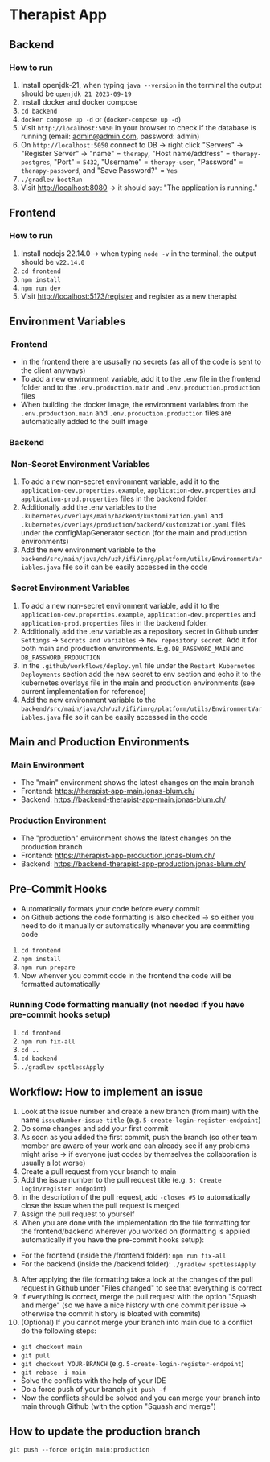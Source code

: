 # Therapist App

## Backend

### How to run

1. Install openjdk-21, when typing `java --version` in the terminal the output should be `openjdk 21 2023-09-19`
2. Install docker and docker compose
3. `cd backend`
4. `docker compose up -d` or (`docker-compose up -d`)
5. Visit `http://localhost:5050` in your browser to check if the database is running (email: <admin@admin.com>, password: admin)
6. On `http://localhost:5050` connect to DB -> right click "Servers" -> "Register Server" -> "name" = `therapy`, "Host name/address" = `therapy-postgres`, "Port" = `5432`, "Username" = `therapy-user`, "Password" = `therapy-password`, and "Save Password?" = `Yes`
7. `./gradlew bootRun`
8. Visit <http://localhost:8080> -> it should say: "The application is running."

## Frontend

### How to run

1. Install nodejs 22.14.0 -> when typing `node -v` in the terminal, the output should be `v22.14.0`
2. `cd frontend`
3. `npm install`
4. `npm run dev`
5. Visit <http://localhost:5173/register> and register as a new therapist

## Environment Variables

###  Frontend

- In the frontend there are ususally no secrets (as all of the code is sent to the client anyways)
- To add a new environment variable, add it to the `.env` file in the frontend folder and to the `.env.production.main` and `.env.production.production` files
- When building the docker image, the environment variables from the `.env.production.main` and `.env.production.production` files are automatically added to the built image

### Backend

###  Non-Secret Environment Variables

1. To add a new non-secret environment variable, add it to the `application-dev.properties.example`, `application-dev.properties` and `application-prod.properties` files in the backend folder.
2. Additionally add the .env variables to the `.kubernetes/overlays/main/backend/kustomization.yaml` and `.kubernetes/overlays/production/backend/kustomization.yaml` files under the configMapGenerator section (for the main and production environments)
3. Add the new environment variable to the `backend/src/main/java/ch/uzh/ifi/imrg/platform/utils/EnvironmentVariables.java` file so it can be easily accessed in the code

###  Secret Environment Variables

1. To add a new non-secret environment variable, add it to the `application-dev.properties.example`, `application-dev.properties` and `application-prod.properties` files in the backend folder.
2. Additionally add the .env variable as a repository secret in Github under `Settings` -> `Secrets and variables` -> `New repository secret`. Add it for both main and production environments. E.g. `DB_PASSWORD_MAIN` and `DB_PASSWORD_PRODUCTION`
3. In the `.github/workflows/deploy.yml` file under the `Restart Kubernetes Deployments` section add the new secret to env section and echo it to the kubernetes overlays file in the main and production environments (see current implementation for reference)
4. Add the new environment variable to the `backend/src/main/java/ch/uzh/ifi/imrg/platform/utils/EnvironmentVariables.java` file so it can be easily accessed in the code

## Main and Production Environments

###  Main Environment

- The "main" environment shows the latest changes on the main branch
- Frontend: <https://therapist-app-main.jonas-blum.ch/>
- Backend: <https://backend-therapist-app-main.jonas-blum.ch/>

### Production Environment

- The "production" environment shows the latest changes on the production branch
- Frontend: <https://therapist-app-production.jonas-blum.ch/>
- Backend: <https://backend-therapist-app-production.jonas-blum.ch/>

## Pre-Commit Hooks

- Automatically formats your code before every commit
- on Github actions the code formatting is also checked -> so either you need to do it manually or automatically whenever you are committing code

1. `cd frontend`
2. `npm install`
3. `npm run prepare`
4. Now whenver you commit code in the frontend the code will be formatted automatically

### Running Code formatting manually (not needed if you have pre-commit hooks setup)

1. `cd frontend`
2. `npm run fix-all`
3. `cd ..`
4. `cd backend`
5. `./gradlew spotlessApply`

## Workflow: How to implement an issue

1. Look at the issue number and create a new branch (from main) with the name `issueNumber-issue-title` (e.g. `5-create-login-register-endpoint`)
2. Do some changes and add your first commit
3. As soon as you added the first commit, push the branch (so other team member are aware of your work and can already see if any problems might arise -> if everyone just codes by themselves the collaboration is usually a lot worse)
4. Create a pull request from your branch to main
5. Add the issue number to the pull request title (e.g. `5: Create login/register endpoint`)
6. In the description of the pull request, add `-closes #5` to automatically close the issue when the pull request is merged
7. Assign the pull request to yourself
8. When you are done with the implementation do the file formatting for the frontend/backend wherever you worked on (formatting is applied automatically if you have the pre-commit hooks setup):

- For the frontend (inside the /frontend folder): `npm run fix-all`
- For the backend (inside the /backend folder): `./gradlew spotlessApply`

8. After applying the file formatting take a look at the changes of the pull request in Github under "Files changed" to see that everything is correct
9. If everything is correct, merge the pull request with the option "Squash and merge" (so we have a nice history with one commit per issue -> otherwise the commit history is bloated with commits)
10. (Optional) If you cannot merge your branch into main due to a conflict do the following steps:

- `git checkout main`
- `git pull`
- `git checkout YOUR-BRANCH` (e.g. `5-create-login-register-endpoint`)
- `git rebase -i main`
- Solve the conflicts with the help of your IDE
- Do a force push of your branch `git push -f`
- Now the conflicts should be solved and you can merge your branch into main through Github (with the option "Squash and merge")

## How to update the production branch

`git push --force origin main:production`
